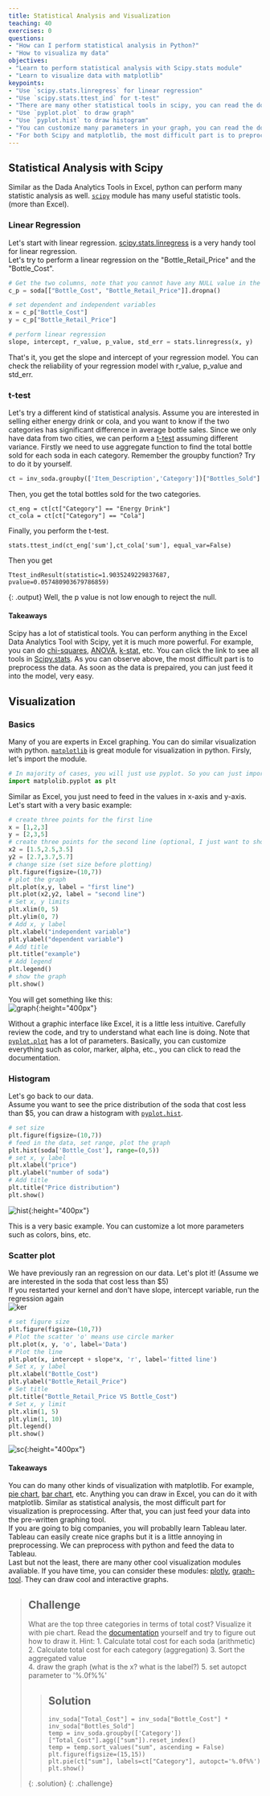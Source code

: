 ```yaml
---
title: Statistical Analysis and Visualization
teaching: 40
exercises: 0
questions:
- "How can I perform statistical analysis in Python?"
- "How to visualiza my data"
objectives:
- "Learn to perform statistical analysis with Scipy.stats module"
- "Learn to visualize data with matplotlib"
keypoints:
- "Use `scipy.stats.linregress` for linear regression"
- "Use `scipy.stats.ttest_ind` for t-test"
- "There are many other statistical tools in scipy, you can read the documentation for more details"
- "Use `pyplot.plot` to draw graph"
- "Use `pyplot.hist` to draw histogram" 
- "You can customize many parameters in your graph, you can read the documentation for more details"
- "For both Scipy and matplotlib, the most difficult part is to preprocess your data. After that, you can just find the right function and feed your data into it."   
---
```


## Statistical Analysis with Scipy
Similar as the Dada Analytics Tools in Excel, python can perform many statistic analysis as well. [`scipy`](https://www.scipy.org/) module has many useful statistic tools. (more than Excel). 

### Linear Regression  
Let's start with linear regression. [scipy.stats.linregress](https://docs.scipy.org/doc/scipy/reference/generated/scipy.stats.linregress.html) is a very handy tool for linear regression.   
Let's try to perform a linear regression on the "Bottle_Retail_Price" and the "Bottle_Cost".  

```python  
# Get the two columns, note that you cannot have any NULL value in the input  
c_p = soda[["Bottle_Cost", "Bottle_Retail_Price"]].dropna()

# set dependent and independent variables  
x = c_p["Bottle_Cost"]
y = c_p["Bottle_Retail_Price"]

# perform linear regression
slope, intercept, r_value, p_value, std_err = stats.linregress(x, y)
```
That's it, you get the slope and intercept of your regression model. You can check the reliability of your regression model with r_value, p_value and std_err. 

### t-test
Let's try a different kind of statistical analysis. Assume you are interested in selling either energy drink or cola, and you want to know if the two categories has significant difference in average bottle sales. 
Since we only have data from two cities, we can perform a [t-test](https://docs.scipy.org/doc/scipy/reference/generated/scipy.stats.ttest_ind.html) assuming different variance. 
Firstly we need to use aggregate function to find the total bottle sold for each soda in each category. Remember the groupby function? Try to do it by yourself.  

```python
ct = inv_soda.groupby(['Item_Description','Category'])["Bottles_Sold"].agg(["sum"]).reset_index()
```

Then, you get the total bottles sold for the two categories. 
```
ct_eng = ct[ct["Category"] == "Energy Drink"]
ct_cola = ct[ct["Category"] == "Cola"]
```
Finally, you perform the t-test. 
```
stats.ttest_ind(ct_eng['sum'],ct_cola['sum'], equal_var=False)
```
Then you get 
```
Ttest_indResult(statistic=1.9035249229837687, pvalue=0.057480903679786859)
```
{: .output}
Well, the p value is not low enough to reject the null.  <br>

#### Takeaways
Scipy has a lot of statistical tools. You can perform anything in the Excel Data Analytics Tool with Scipy, yet it is much more powerful. For example, you can do [chi-squares](https://docs.scipy.org/doc/scipy/reference/generated/scipy.stats.chisquare.html#scipy.stats.chisquare), [ANOVA](https://docs.scipy.org/doc/scipy/reference/generated/scipy.stats.f_oneway.html#scipy.stats.f_oneway), [k-stat](https://docs.scipy.org/doc/scipy/reference/generated/scipy.stats.kstat.html#scipy.stats.kstat), etc. You can click the link to see all tools in [Scipy.stats](https://docs.scipy.org/doc/scipy/reference/stats.html). As you can observe above, the most difficult part is to preprocess the data. As soon as the data is prepaired, you can just feed it into the model, very easy.  

## Visualization  

### Basics   
Many of you are experts in Excel graphing. You can do similar visualization with python. [`matplotlib`](https://matplotlib.org/) is great module for visualization in python. Firsly, let's import the module.  

```python
# In majority of cases, you will just use pyplot. So you can just import that.   
import matplolib.pyplot as plt
```
Similar as Excel, you just need to feed in the values in x-axis and y-axis. Let's start with a very basic example:   
```python
# create three points for the first line
x = [1,2,3]
y = [2,3,5]
# create three points for the second line (optional, I just want to show you that you can plot multiple lines in one graph)
x2 = [1.5,2.5,3.5]
y2 = [2.7,3.7,5.7]
# change size (set size before plotting)
plt.figure(figsize=(10,7))
# plot the graph  
plt.plot(x,y, label = "first line")
plt.plot(x2,y2, label = "second line")
# Set x, y limits  
plt.xlim(0, 5)
plt.ylim(0, 7)
# Add x, y label  
plt.xlabel("independent variable")
plt.ylabel("dependent variable")
# Add title
plt.title("example") 
# Add legend  
plt.legend()
# show the graph
plt.show()
```
You will get something like this:  
![graph](../pic/graph.png){:height="400px"}

Without a graphic interface like Excel, it is a little less intuitive. Carefully review the code, and try to understand what each line is doing.  Note that [`pyplot.plot`](https://matplotlib.org/api/_as_gen/matplotlib.pyplot.plot.html) has a lot of parameters. Basically, you can customize everything such as color, marker, alpha, etc., you can click to read the documentation. 

### Histogram  
Let's go back to our data.  
Assume you want to see the price distribution of the soda that cost less than $5, you can draw a histogram with [`pyplot.hist`](https://matplotlib.org/api/_as_gen/matplotlib.pyplot.hist.html).  

```python
# set size
plt.figure(figsize=(10,7))
# feed in the data, set range, plot the graph 
plt.hist(soda['Bottle_Cost'], range=(0,5))
# set x, y label
plt.xlabel("price")
plt.ylabel("number of soda")
# Add title
plt.title("Price distribution") 
plt.show()
```
![hist](../pic/hist.png){:height="400px"}

This is a very basic example. You can customize a lot more parameters such as colors, bins, etc. 

### Scatter plot  
We have previously ran an regression on our data. Let's plot it! (Assume we are interested in the soda that cost less than $5) <br>
If you restarted your kernel and don't have slope, intercept variable, run the regression again  
![ker](../pic/kernel.jpg) 

```python
# set figure size  
plt.figure(figsize=(10,7))
# Plot the scatter 'o' means use circle marker  
plt.plot(x, y, 'o', label='Data')
# Plot the line  
plt.plot(x, intercept + slope*x, 'r', label='fitted line')
# Set x, y label  
plt.xlabel("Bottle_Cost")
plt.ylabel("Bottle_Retail_Price")
# Set title  
plt.title("Bottle_Retail_Price VS Bottle_Cost") 
# Set x, y limit  
plt.xlim(1, 5)
plt.ylim(1, 10)
plt.legend()
plt.show()
```
![sc](../pic/sc.png){:height="400px"}

#### Takeaways  
You can do many other kinds of visualization with matplotlib. For example, [pie chart](https://matplotlib.org/api/_as_gen/matplotlib.pyplot.pie.html), [bar chart](https://matplotlib.org/api/_as_gen/matplotlib.pyplot.bar.html), etc. Anything you can draw in Excel, you can do it with matplotlib. Similar as statistical analysis, the most difficult part for visualization is preprocessing. After that, you can just feed your data into the pre-written graphing tool.  
If you are going to big companies, you will probablly learn Tableau later. Tableau can easily create nice graphs but it is a little annoying in preprocessing. We can preprocess with python and feed the data to Tableau. <br> 
Last but not the least, there are many other cool visualization modules avaliable. If you have time, you can consider these modules: [plotly](https://plot.ly/), [graph-tool](https://graph-tool.skewed.de). They can draw cool and interactive graphs. 

> ## Challenge 
>
> What are the top three categories in terms of total cost? Visualize it with pie chart. Read the [documentation](https://matplotlib.org/api/_as_gen/matplotlib.pyplot.pie.html) yourself and try to figure out how to draw it. 
> Hint: 1. Calculate total cost for each soda (arithmetic)
> 2. Calculate total cost for each category (aggregation)
> 3. Sort the aggregated value  
> 4. draw the graph (what is the x? what is the label?)
> 5. set autopct parameter to '%.0f%%' 
> 
>> ## Solution
>>
>> ```
>> inv_soda["Total_Cost"] = inv_soda["Bottle_Cost"] * inv_soda["Bottles_Sold"]  
>> temp = inv_soda.groupby(['Category'])["Total_Cost"].agg(["sum"]).reset_index()
>> temp = temp.sort_values("sum", ascending = False)
>> plt.figure(figsize=(15,15))
>> plt.pie(ct["sum"], labels=ct["Category"], autopct='%.0f%%')
>> plt.show()
>> 
>> ```
> {: .solution}
{: .challenge}

